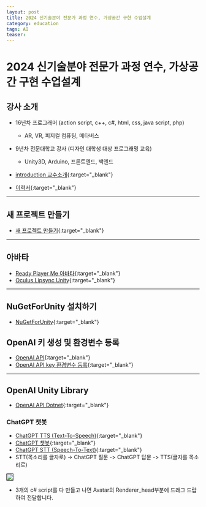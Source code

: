 ```yaml
---
layout: post
title: 2024 신기술분야 전문가 과정 연수, 가상공간 구현 수업설계
category: education
tags: AI
teaser: 
---
```


# 2024 신기술분야 전문가 과정 연수, 가상공간 구현 수업설계

## 강사 소개
* 16년차 프로그래머 (action script, c++, c#, html, css, java script, php)
  * AR, VR, 피지컬 컴퓨팅, 메타버스
* 9년차 전문대학교 강사 (디자인 대학생 대상 프로그래밍 교육)
  * Unity3D, Arduino, 프론트엔드, 백엔드

* [introduction 교수소개](/education/2024/03/02/introduction.html){:target="_blank"}
* [이력서](/profile/){:target="_blank"}

---

## 새 프로젝트 만들기
* [새 프로젝트 만들기](/subpage/2024/08/04/new_project.html){:target="_blank"}

---

## 아바타
* [Ready Player Me 아바타](/subpage/2024/08/04/ready_player_me.html){:target="_blank"}
* [Oculus Lipsync Unity](/subpage/2024/08/04/lipsync.html){:target="_blank"}

---

## NuGetForUnity 설치하기
* [NuGetForUnity](/subpage/2024/08/04/nuget_for_unity.html){:target="_blank"}

## OpenAI 키 생성 및 환경변수 등록
* [OpenAI API](/subpage/2024/08/04/openai.html){:target="_blank"}
* [OpenAI API key 환경변수 등록](/subpage/2024/08/04/openai_key.html){:target="_blank"}

---

## OpenAI Unity Library
* [OpenAI API Dotnet](/subpage/2024/08/04/openai_api_dotnet.html){:target="_blank"}

### ChatGPT 챗봇
* [ChatGPT TTS (Text-To-Speech)](/subpage/2024/08/04/chatgpt_tts.html){:target="_blank"}
* [ChatGPT 챗봇](/subpage/2024/08/04/ChatGPT_chatbot.html){:target="_blank"}
* [ChatGPT STT (Speech-To-Text)](/subpage/2024/08/04/chatgpt_stt.html){:target="_blank"}
* STT(목소리를 글자로) -> ChatGPT 질문 -> ChatGPT 답문 -> TTS(글자를 목소리로)

<img style='border:solid 1px black;' src="https://image.onethelab.com/resized/1722788708.jpg" />

* 3개의 c# script를 다 만들고 나면 Avatar의 Renderer_head부분에 드래그 드랍하여 전달합니다.
